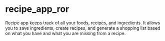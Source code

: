 # recipe_app_ror
Recipe app keeps track of all your foods, recipes, and ingredients. It allows you to save ingredients, create recipes, and generate a shopping list based on what you have and what you are missing from a recipe.
